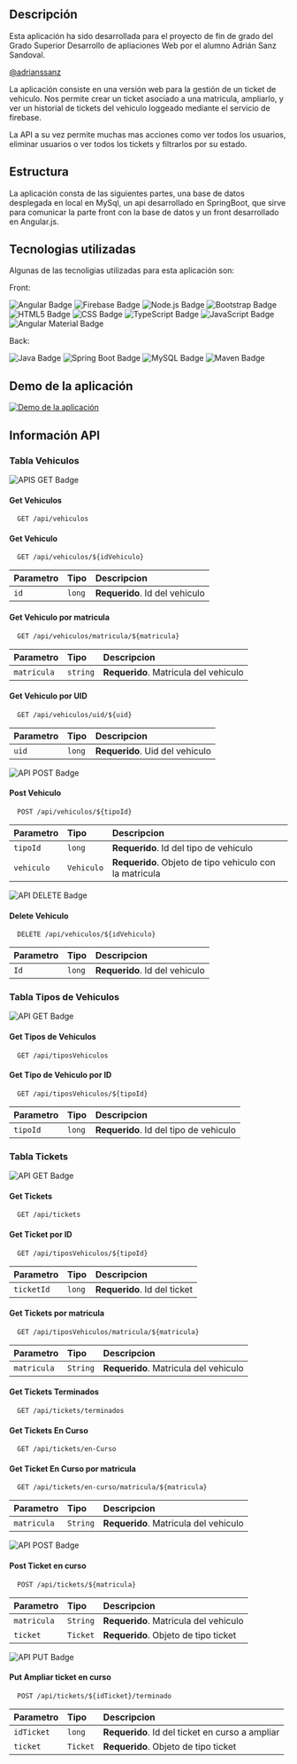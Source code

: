 
## Descripción

Esta aplicación ha sido desarrollada para el proyecto de fin de grado del Grado Superior Desarrollo de apliaciones Web por el alumno Adrián Sanz Sandoval.

[@adrianssanz](https://www.github.com/adrianssanz)

La aplicación consiste en una versión web para la gestión de un ticket de vehiculo. Nos permite crear un ticket asociado a una matricula, ampliarlo, y ver un historial de tickets del vehiculo loggeado mediante el servicio de firebase.

La API a su vez permite muchas mas acciones como ver todos los usuarios, eliminar usuarios o ver todos los tickets y filtrarlos por su estado.

## Estructura

La aplicación consta de las siguientes partes, una base de datos desplegada en local en MySql, un api desarrollado en SpringBoot, que sirve para comunicar la parte front con la base de datos y un front desarrollado en Angular.js.

## Tecnologias utilizadas

Algunas de las tecnoligias utilizadas para esta aplicación son:

Front:

![Angular Badge](https://img.shields.io/badge/Angular-DD0031?style=for-the-badge&logo=angular&logoColor=white) ![Firebase Badge](https://img.shields.io/badge/firebase-ffca28?style=for-the-badge&logo=firebase&logoColor=black) ![Node.js Badge](https://img.shields.io/badge/Node%20js-339933?style=for-the-badge&logo=nodedotjs&logoColor=white) ![Bootstrap Badge](https://img.shields.io/badge/Bootstrap-563D7C?style=for-the-badge&logo=bootstrap&logoColor=white) ![HTML5 Badge](https://img.shields.io/badge/HTML5-E34F26?style=for-the-badge&logo=html5&logoColor=white) ![CSS Badge](https://img.shields.io/badge/CSS-1572B6?style=for-the-badge&logo=css3&logoColor=white) ![TypeScript Badge](https://img.shields.io/badge/TypeScript-007ACC?style=for-the-badge&logo=typescript&logoColor=white) ![JavaScript Badge](https://img.shields.io/badge/JavaScript-323330?style=for-the-badge&logo=javascript&logoColor=F7DF1E) ![Angular Material Badge](https://img.shields.io/badge/Angular_Material-1976D2?style=for-the-badge&logo=angular&logoColor=white)

Back: 

![Java Badge](https://img.shields.io/badge/Java-007396?style=for-the-badge&logo=java&logoColor=white) ![Spring Boot Badge](https://img.shields.io/badge/Spring_Boot-6DB33F?style=for-the-badge&logo=spring&logoColor=white) ![MySQL Badge](https://img.shields.io/badge/MySQL-4479A1?style=for-the-badge&logo=mysql&logoColor=white) ![Maven Badge](https://img.shields.io/badge/Maven-C71A36?style=for-the-badge&logo=apache-maven&logoColor=white)


## Demo de la aplicación

[![Demo de la aplicación](https://img.youtube.com/vi/FsNsPiMs6hY/0.jpg)](https://www.youtube.com/watch?v=FsNsPiMs6hY)


## Información API

### Tabla Vehiculos

![APIS GET Badge](https://img.shields.io/badge/API-GET-brightgreen?style=for-the-badge)

#### Get Vehiculos

```http
  GET /api/vehiculos
```

#### Get Vehiculo

```http
  GET /api/vehiculos/${idVehiculo}
```

| Parametro | Tipo     | Descripcion                       |
| :-------- | :------- | :-------------------------------- |
| `id`      | `long` | **Requerido**. Id del vehiculo |

#### Get Vehiculo por matricula

```http
  GET /api/vehiculos/matricula/${matricula}
```

| Parametro | Tipo     | Descripcion                       |
| :-------- | :------- | :-------------------------------- |
| `matricula`      | `string` | **Requerido**. Matricula del vehiculo |

#### Get Vehiculo por UID

```http
  GET /api/vehiculos/uid/${uid}
```

| Parametro | Tipo     | Descripcion                       |
| :-------- | :------- | :-------------------------------- |
| `uid`      | `long` | **Requerido**. Uid del vehiculo |

![API POST Badge](https://img.shields.io/badge/API-POST-yellow?style=for-the-badge)

#### Post Vehiculo

```http
  POST /api/vehiculos/${tipoId}
```

| Parametro | Tipo     | Descripcion                       |
| :-------- | :------- | :-------------------------------- |
| `tipoId`      | `long` | **Requerido**. Id del tipo de vehiculo |
| `vehiculo`      | `Vehiculo` | **Requerido**. Objeto de tipo vehiculo con la matricula |

![API DELETE Badge](https://img.shields.io/badge/API-DELETE-red?style=for-the-badge)

#### Delete Vehiculo

```http
  DELETE /api/vehiculos/${idVehiculo}
```

| Parametro | Tipo     | Descripcion                       |
| :-------- | :------- | :-------------------------------- |
| `Id`      | `long` | **Requerido**. Id del vehiculo |

### Tabla Tipos de Vehiculos

![API GET Badge](https://img.shields.io/badge/API-GET-brightgreen?style=for-the-badge)

#### Get Tipos de Vehiculos

```http
  GET /api/tiposVehiculos
```

#### Get Tipo de Vehiculo por ID

```http
  GET /api/tiposVehiculos/${tipoId}
```

| Parametro | Tipo     | Descripcion                       |
| :-------- | :------- | :-------------------------------- |
| `tipoId`      | `long` | **Requerido**. Id del tipo de vehiculo |

### Tabla Tickets

![API GET Badge](https://img.shields.io/badge/API-GET-brightgreen?style=for-the-badge)

#### Get Tickets

```http
  GET /api/tickets
```

#### Get Ticket por ID

```http
  GET /api/tiposVehiculos/${tipoId}
```

| Parametro | Tipo     | Descripcion                       |
| :-------- | :------- | :-------------------------------- |
| `ticketId`      | `long` | **Requerido**. Id del ticket |

#### Get Tickets por matricula

```http
  GET /api/tiposVehiculos/matricula/${matricula}
```

| Parametro | Tipo     | Descripcion                       |
| :-------- | :------- | :-------------------------------- |
| `matricula`      | `String` | **Requerido**. Matricula del vehiculo |

#### Get Tickets Terminados

```http
  GET /api/tickets/terminados
```

#### Get Tickets En Curso

```http
  GET /api/tickets/en-Curso
```

#### Get Ticket En Curso por matricula

```http
  GET /api/tickets/en-curso/matricula/${matricula}
```

| Parametro | Tipo     | Descripcion                       |
| :-------- | :------- | :-------------------------------- |
| `matricula`      | `String` | **Requerido**. Matricula del vehiculo |

![API POST Badge](https://img.shields.io/badge/API-POST-yellow?style=for-the-badge)

#### Post Ticket en curso

```http
  POST /api/tickets/${matricula}
```

| Parametro | Tipo     | Descripcion                       |
| :-------- | :------- | :-------------------------------- |
| `matricula`      | `String` | **Requerido**. Matricula del vehiculo |
| `ticket`      | `Ticket` | **Requerido**. Objeto de tipo ticket |

![API PUT Badge](https://img.shields.io/badge/API-PUT-orange?style=for-the-badge)

#### Put Ampliar ticket en curso

```http
  POST /api/tickets/${idTicket}/terminado
```

| Parametro | Tipo     | Descripcion                       |
| :-------- | :------- | :-------------------------------- |
| `idTicket`      | `long` | **Requerido**. Id del ticket en curso a ampliar |
| `ticket`      | `Ticket` | **Requerido**. Objeto de tipo ticket |

